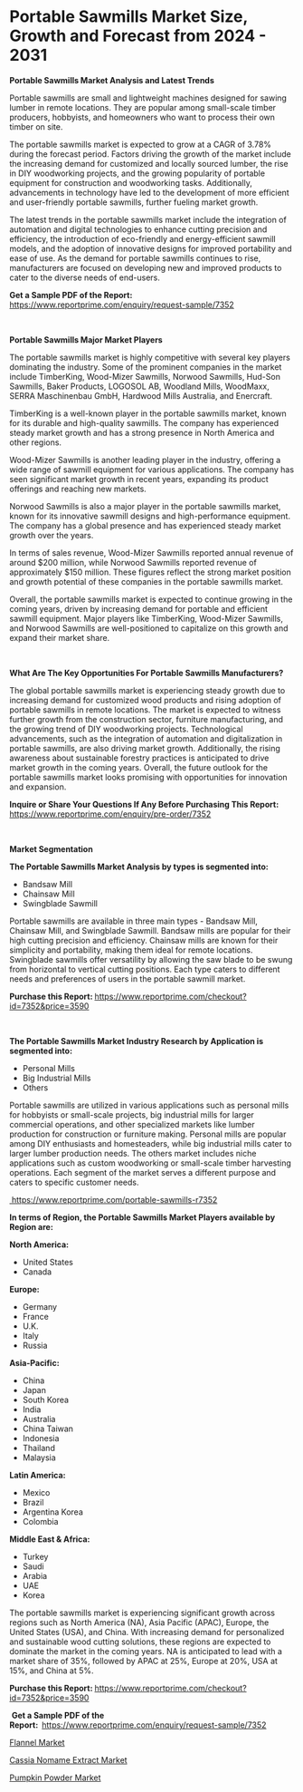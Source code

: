<p><h1>Portable Sawmills Market Size, Growth and Forecast from 2024 - 2031</h1></p><p><strong>Portable Sawmills Market Analysis and Latest Trends</strong></p>
<p><p>Portable sawmills are small and lightweight machines designed for sawing lumber in remote locations. They are popular among small-scale timber producers, hobbyists, and homeowners who want to process their own timber on site.</p><p>The portable sawmills market is expected to grow at a CAGR of 3.78% during the forecast period. Factors driving the growth of the market include the increasing demand for customized and locally sourced lumber, the rise in DIY woodworking projects, and the growing popularity of portable equipment for construction and woodworking tasks. Additionally, advancements in technology have led to the development of more efficient and user-friendly portable sawmills, further fueling market growth.</p><p>The latest trends in the portable sawmills market include the integration of automation and digital technologies to enhance cutting precision and efficiency, the introduction of eco-friendly and energy-efficient sawmill models, and the adoption of innovative designs for improved portability and ease of use. As the demand for portable sawmills continues to rise, manufacturers are focused on developing new and improved products to cater to the diverse needs of end-users.</p></p>
<p><strong>Get a Sample PDF of the Report:&nbsp;</strong> <a href="https://www.reportprime.com/enquiry/request-sample/7352">https://www.reportprime.com/enquiry/request-sample/7352</a></p>
<p>&nbsp;</p>
<p><strong>Portable Sawmills Major Market Players</strong></p>
<p><p>The portable sawmills market is highly competitive with several key players dominating the industry. Some of the prominent companies in the market include TimberKing, Wood-Mizer Sawmills, Norwood Sawmills, Hud-Son Sawmills, Baker Products, LOGOSOL AB, Woodland Mills, WoodMaxx, SERRA Maschinenbau GmbH, Hardwood Mills Australia, and Enercraft.</p><p>TimberKing is a well-known player in the portable sawmills market, known for its durable and high-quality sawmills. The company has experienced steady market growth and has a strong presence in North America and other regions.</p><p>Wood-Mizer Sawmills is another leading player in the industry, offering a wide range of sawmill equipment for various applications. The company has seen significant market growth in recent years, expanding its product offerings and reaching new markets.</p><p>Norwood Sawmills is also a major player in the portable sawmills market, known for its innovative sawmill designs and high-performance equipment. The company has a global presence and has experienced steady market growth over the years.</p><p>In terms of sales revenue, Wood-Mizer Sawmills reported annual revenue of around $200 million, while Norwood Sawmills reported revenue of approximately $150 million. These figures reflect the strong market position and growth potential of these companies in the portable sawmills market.</p><p>Overall, the portable sawmills market is expected to continue growing in the coming years, driven by increasing demand for portable and efficient sawmill equipment. Major players like TimberKing, Wood-Mizer Sawmills, and Norwood Sawmills are well-positioned to capitalize on this growth and expand their market share.</p></p>
<p>&nbsp;</p>
<p><strong>What Are The Key Opportunities For Portable Sawmills Manufacturers?</strong></p>
<p><p>The global portable sawmills market is experiencing steady growth due to increasing demand for customized wood products and rising adoption of portable sawmills in remote locations. The market is expected to witness further growth from the construction sector, furniture manufacturing, and the growing trend of DIY woodworking projects. Technological advancements, such as the integration of automation and digitalization in portable sawmills, are also driving market growth. Additionally, the rising awareness about sustainable forestry practices is anticipated to drive market growth in the coming years. Overall, the future outlook for the portable sawmills market looks promising with opportunities for innovation and expansion.</p></p>
<p><strong>Inquire or Share Your Questions If Any Before Purchasing This Report:</strong> <a href="https://www.reportprime.com/enquiry/pre-order/7352">https://www.reportprime.com/enquiry/pre-order/7352</a></p>
<p>&nbsp;</p>
<p><strong>Market Segmentation</strong></p>
<p><strong>The Portable Sawmills Market Analysis by types is segmented into:</strong></p>
<p><ul><li>Bandsaw Mill</li><li>Chainsaw Mill</li><li>Swingblade Sawmill</li></ul></p>
<p><p>Portable sawmills are available in three main types - Bandsaw Mill, Chainsaw Mill, and Swingblade Sawmill. Bandsaw mills are popular for their high cutting precision and efficiency. Chainsaw mills are known for their simplicity and portability, making them ideal for remote locations. Swingblade sawmills offer versatility by allowing the saw blade to be swung from horizontal to vertical cutting positions. Each type caters to different needs and preferences of users in the portable sawmill market.</p></p>
<p><strong>Purchase this Report:&nbsp;</strong><a href="https://www.reportprime.com/checkout?id=7352&price=3590">https://www.reportprime.com/checkout?id=7352&price=3590</a></p>
<p>&nbsp;</p>
<p><strong>The Portable Sawmills Market Industry Research by Application is segmented into:</strong></p>
<p><ul><li>Personal Mills</li><li>Big Industrial Mills</li><li>Others</li></ul></p>
<p><p>Portable sawmills are utilized in various applications such as personal mills for hobbyists or small-scale projects, big industrial mills for larger commercial operations, and other specialized markets like lumber production for construction or furniture making. Personal mills are popular among DIY enthusiasts and homesteaders, while big industrial mills cater to larger lumber production needs. The others market includes niche applications such as custom woodworking or small-scale timber harvesting operations. Each segment of the market serves a different purpose and caters to specific customer needs.</p></p>
<p><a href="https://www.reportprime.com/portable-sawmills-r7352">&nbsp;https://www.reportprime.com/portable-sawmills-r7352</a></p>
<p><strong>In terms of Region, the Portable Sawmills Market Players available by Region are:</strong></p>
<p>
    <p> <strong> North America: </strong>
        <ul>
            <li>United States</li>
            <li>Canada</li>
        </ul>
        </p> 
    <p> <strong> Europe: </strong>
        <ul>
            <li>Germany</li>
            <li>France</li>
            <li>U.K.</li>
            <li>Italy</li>
            <li>Russia</li>
        </ul>
        </p> 
    <p> <strong> Asia-Pacific: </strong>
        <ul>
            <li>China</li>
            <li>Japan</li>
            <li>South Korea</li>
            <li>India</li>
            <li>Australia</li>
            <li>China Taiwan</li>
            <li>Indonesia</li>
            <li>Thailand</li>
            <li>Malaysia</li>
        </ul>
        </p> 
    <p> <strong> Latin America: </strong>
        <ul>
            <li>Mexico</li>
            <li>Brazil</li>
            <li>Argentina Korea</li>
            <li>Colombia</li>
        </ul>
        </p> 
    <p> <strong> Middle East & Africa: </strong>
        <ul>
            <li>Turkey</li>
            <li>Saudi</li>
            <li>Arabia</li>
            <li>UAE</li>
            <li>Korea</li>
        </ul>
    </p>
    </p>
<p><p>The portable sawmills market is experiencing significant growth across regions such as North America (NA), Asia Pacific (APAC), Europe, the United States (USA), and China. With increasing demand for personalized and sustainable wood cutting solutions, these regions are expected to dominate the market in the coming years. NA is anticipated to lead with a market share of 35%, followed by APAC at 25%, Europe at 20%, USA at 15%, and China at 5%.</p></p>
<p><strong>Purchase this Report: </strong><a href="https://www.reportprime.com/checkout?id=7352&price=3590">https://www.reportprime.com/checkout?id=7352&price=3590</a></p>
<p>&nbsp;<strong>Get a Sample PDF of the Report:&nbsp;&nbsp;</strong><a href="https://www.reportprime.com/enquiry/request-sample/7352">https://www.reportprime.com/enquiry/request-sample/7352</a></p>
<p><strong></strong></p>
<p><p><a href="https://www.linkedin.com/pulse/flannel-market-offer-valuable-insights-size-share-trends-projections-hvn6f?trackingId=RLfF%2FT3l2maZ83LjjoGXVw%3D%3D">Flannel Market</a></p><p><a href="https://www.linkedin.com/pulse/cassia-nomame-extract-market-dynamics-2024-2031-also-its-trends-yzihe?trackingId=DFs%2BrflMhA2DHCTl5lAWBw%3D%3D">Cassia Nomame Extract Market</a></p><p><a href="https://www.linkedin.com/pulse/pumpkin-powder-market-dynamics-2024-2031-also-its-trends-projections-sjjhe?trackingId=O5P5INrpg5MOfjxQ8onvVg%3D%3D">Pumpkin Powder Market</a></p></p>